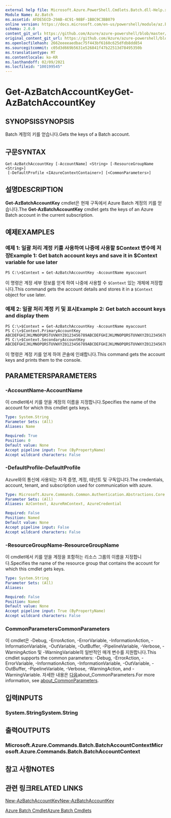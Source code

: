 ```yaml
---
external help file: Microsoft.Azure.PowerShell.Cmdlets.Batch.dll-Help.xml
Module Name: Az.Batch
ms.assetid: AFDE5ECD-29AB-4C91-98BF-1B8C9C3BB079
online version: https://docs.microsoft.com/en-us/powershell/module/az.batch/get-azbatchaccountkey
schema: 2.0.0
content_git_url: https://github.com/Azure/azure-powershell/blob/master/src/Batch/Batch/help/Get-AzBatchAccountKey.md
original_content_git_url: https://github.com/Azure/azure-powershell/blob/master/src/Batch/Batch/help/Get-AzBatchAccountKey.md
ms.openlocfilehash: 2662eeeeaedbac75f443bf6160c625dfdb8dd854
ms.sourcegitcommit: c05d3d669b5631e526841f47b22513d78495350b
ms.translationtype: MT
ms.contentlocale: ko-KR
ms.lasthandoff: 02/09/2021
ms.locfileid: "100199545"
---
```

# <span data-ttu-id="40db2-101">Get-AzBatchAccountKey</span><span class="sxs-lookup"><span data-stu-id="40db2-101">Get-AzBatchAccountKey</span></span>

## <span data-ttu-id="40db2-102">SYNOPSIS</span><span class="sxs-lookup"><span data-stu-id="40db2-102">SYNOPSIS</span></span>
<span data-ttu-id="40db2-103">Batch 계정의 키를 얻습니다.</span><span class="sxs-lookup"><span data-stu-id="40db2-103">Gets the keys of a Batch account.</span></span>

## <span data-ttu-id="40db2-104">구문</span><span class="sxs-lookup"><span data-stu-id="40db2-104">SYNTAX</span></span>

```
Get-AzBatchAccountKey [-AccountName] <String> [-ResourceGroupName <String>]
 [-DefaultProfile <IAzureContextContainer>] [<CommonParameters>]
```

## <span data-ttu-id="40db2-105">설명</span><span class="sxs-lookup"><span data-stu-id="40db2-105">DESCRIPTION</span></span>
<span data-ttu-id="40db2-106">**Get-AzBatchAccountKey** cmdlet은 현재 구독에서 Azure Batch 계정의 키를 얻습니다.</span><span class="sxs-lookup"><span data-stu-id="40db2-106">The **Get-AzBatchAccountKey** cmdlet gets the keys of an Azure Batch account in the current subscription.</span></span>

## <span data-ttu-id="40db2-107">예제</span><span class="sxs-lookup"><span data-stu-id="40db2-107">EXAMPLES</span></span>

### <span data-ttu-id="40db2-108">예제 1: 일괄 처리 계정 키를 사용하여 나중에 사용할 $Context 변수에 저장</span><span class="sxs-lookup"><span data-stu-id="40db2-108">Example 1: Get batch account keys and save it in $Context variable for use later</span></span>
```
PS C:\>$Context = Get-AzBatchAccountKey -AccountName myaccount
```

<span data-ttu-id="40db2-109">이 명령은 계정 세부 정보를 얻게 하여 나중에 사용할 수 `$Context` 있는 개체에 저장합니다.</span><span class="sxs-lookup"><span data-stu-id="40db2-109">This command gets the account details and stores it in a `$Context` object for use later.</span></span>

### <span data-ttu-id="40db2-110">예제 2: 일괄 처리 계정 키 및 표시</span><span class="sxs-lookup"><span data-stu-id="40db2-110">Example 2: Get batch account keys and display them</span></span>
```
PS C:\>$Context = Get-AzBatchAccountKey -AccountName myaccount
PS C:\>$Context.PrimaryAccountKey
ABCDEFGHIJKLMNOPQRSTUVWXYZ0123456789ABCDEFGHIJKLMNOPQRSTUVWXYZ0123456789ABCDEFGHIJKLMN==
PS C:\>$Context.SecondaryAccountKey
ABCDEFGHIJKLMNOPQRSTUVWXYZ0123456789ABCDEFGHIJKLMNOPQRSTUVWXYZ0123456789ABCDEFGHIJKLMN==
```

<span data-ttu-id="40db2-111">이 명령은 계정 키를 얻게 하여 콘솔에 인쇄합니다.</span><span class="sxs-lookup"><span data-stu-id="40db2-111">This command gets the account keys and prints them to the console.</span></span>

## <span data-ttu-id="40db2-112">PARAMETERS</span><span class="sxs-lookup"><span data-stu-id="40db2-112">PARAMETERS</span></span>

### <span data-ttu-id="40db2-113">-AccountName</span><span class="sxs-lookup"><span data-stu-id="40db2-113">-AccountName</span></span>
<span data-ttu-id="40db2-114">이 cmdlet에서 키를 얻을 계정의 이름을 지정합니다.</span><span class="sxs-lookup"><span data-stu-id="40db2-114">Specifies the name of the account for which this cmdlet gets keys.</span></span>

```yaml
Type: System.String
Parameter Sets: (All)
Aliases: Name

Required: True
Position: 0
Default value: None
Accept pipeline input: True (ByPropertyName)
Accept wildcard characters: False
```

### <span data-ttu-id="40db2-115">-DefaultProfile</span><span class="sxs-lookup"><span data-stu-id="40db2-115">-DefaultProfile</span></span>
<span data-ttu-id="40db2-116">Azure와의 통신에 사용되는 자격 증명, 계정, 테넌트 및 구독입니다.</span><span class="sxs-lookup"><span data-stu-id="40db2-116">The credentials, account, tenant, and subscription used for communication with azure.</span></span>

```yaml
Type: Microsoft.Azure.Commands.Common.Authentication.Abstractions.Core.IAzureContextContainer
Parameter Sets: (All)
Aliases: AzContext, AzureRmContext, AzureCredential

Required: False
Position: Named
Default value: None
Accept pipeline input: False
Accept wildcard characters: False
```

### <span data-ttu-id="40db2-117">-ResourceGroupName</span><span class="sxs-lookup"><span data-stu-id="40db2-117">-ResourceGroupName</span></span>
<span data-ttu-id="40db2-118">이 cmdlet에서 키를 얻을 계정을 포함하는 리소스 그룹의 이름을 지정합니다.</span><span class="sxs-lookup"><span data-stu-id="40db2-118">Specifies the name of the resource group that contains the account for which this cmdlet gets keys.</span></span>

```yaml
Type: System.String
Parameter Sets: (All)
Aliases:

Required: False
Position: Named
Default value: None
Accept pipeline input: True (ByPropertyName)
Accept wildcard characters: False
```

### <span data-ttu-id="40db2-119">CommonParameters</span><span class="sxs-lookup"><span data-stu-id="40db2-119">CommonParameters</span></span>
<span data-ttu-id="40db2-120">이 cmdlet은 -Debug, -ErrorAction, -ErrorVariable, -InformationAction, -InformationVariable, -OutVariable, -OutBuffer, -PipelineVariable, -Verbose, -WarningAction 및 -WarningVariable의 일반적인 매개 변수를 지원합니다.</span><span class="sxs-lookup"><span data-stu-id="40db2-120">This cmdlet supports the common parameters: -Debug, -ErrorAction, -ErrorVariable, -InformationAction, -InformationVariable, -OutVariable, -OutBuffer, -PipelineVariable, -Verbose, -WarningAction, and -WarningVariable.</span></span> <span data-ttu-id="40db2-121">자세한 내용은 [다음](http://go.microsoft.com/fwlink/?LinkID=113216)about_CommonParameters.</span><span class="sxs-lookup"><span data-stu-id="40db2-121">For more information, see [about_CommonParameters](http://go.microsoft.com/fwlink/?LinkID=113216).</span></span>

## <span data-ttu-id="40db2-122">입력</span><span class="sxs-lookup"><span data-stu-id="40db2-122">INPUTS</span></span>

### <span data-ttu-id="40db2-123">System.String</span><span class="sxs-lookup"><span data-stu-id="40db2-123">System.String</span></span>

## <span data-ttu-id="40db2-124">출력</span><span class="sxs-lookup"><span data-stu-id="40db2-124">OUTPUTS</span></span>

### <span data-ttu-id="40db2-125">Microsoft.Azure.Commands.Batch.BatchAccountContext</span><span class="sxs-lookup"><span data-stu-id="40db2-125">Microsoft.Azure.Commands.Batch.BatchAccountContext</span></span>

## <span data-ttu-id="40db2-126">참고 사항</span><span class="sxs-lookup"><span data-stu-id="40db2-126">NOTES</span></span>

## <span data-ttu-id="40db2-127">관련 링크</span><span class="sxs-lookup"><span data-stu-id="40db2-127">RELATED LINKS</span></span>

[<span data-ttu-id="40db2-128">New-AzBatchAccountKey</span><span class="sxs-lookup"><span data-stu-id="40db2-128">New-AzBatchAccountKey</span></span>](./New-AzBatchAccountKey.md)

[<span data-ttu-id="40db2-129">Azure Batch Cmdlet</span><span class="sxs-lookup"><span data-stu-id="40db2-129">Azure Batch Cmdlets</span></span>](/powershell/module/Az.Batch/)
